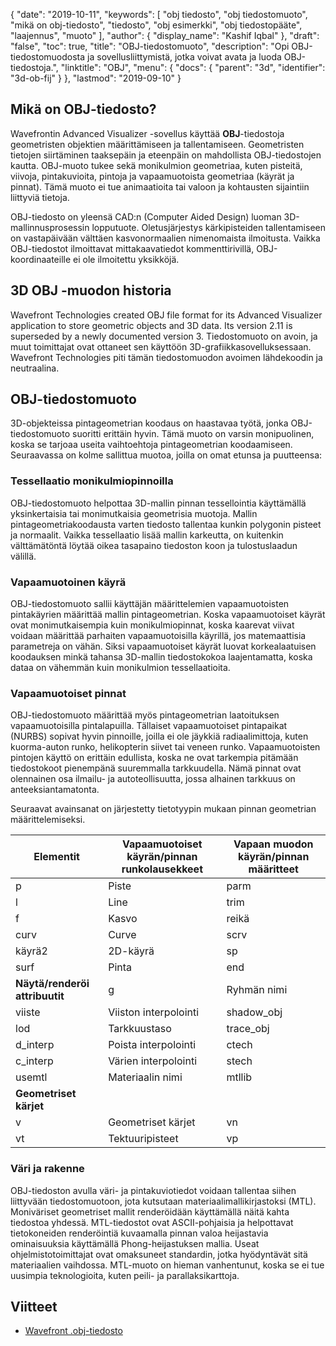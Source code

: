 {
  "date": "2019-10-11",
  "keywords": [
"obj tiedosto",
"obj tiedostomuoto",
"mikä on obj-tiedosto",
"tiedosto",
"obj esimerkki",
"obj tiedostopääte",
"laajennus",
"muoto"
],
  "author": {
    "display_name": "Kashif Iqbal"
},
  "draft": "false",
  "toc": true,
  "title": "OBJ-tiedostomuoto",
  "description": "Opi OBJ-tiedostomuodosta ja sovellusliittymistä, jotka voivat avata ja luoda OBJ-tiedostoja.",
  "linktitle": "OBJ",
  "menu": {
    "docs": {
      "parent": "3d",
      "identifier": "3d-ob-fij"
}
},
  "lastmod": "2019-09-10"
}

## Mikä on OBJ-tiedosto?

Wavefrontin Advanced Visualizer -sovellus käyttää **OBJ**-tiedostoja geometristen objektien määrittämiseen ja tallentamiseen. Geometristen tietojen siirtäminen taaksepäin ja eteenpäin on mahdollista OBJ-tiedostojen kautta. OBJ-muoto tukee sekä monikulmion geometriaa, kuten pisteitä, viivoja, pintakuvioita, pintoja ja vapaamuotoista geometriaa (käyrät ja pinnat). Tämä muoto ei tue animaatioita tai valoon ja kohtausten sijaintiin liittyviä tietoja.

OBJ-tiedosto on yleensä CAD:n (Computer Aided Design) luoman 3D-mallinnusprosessin lopputuote. Oletusjärjestys kärkipisteiden tallentamiseen on vastapäivään välttäen kasvonormaalien nimenomaista ilmoitusta. Vaikka OBJ-tiedostot ilmoittavat mittakaavatiedot kommenttirivillä, OBJ-koordinaateille ei ole ilmoitettu yksikköjä.

## 3D OBJ -muodon historia

Wavefront Technologies created OBJ file format for its Advanced Visualizer application to store geometric objects and 3D data. Its version 2.11 is superseded by a newly documented version 3. Tiedostomuoto on avoin, ja muut toimittajat ovat ottaneet sen käyttöön 3D-grafiikkasovelluksessaan. Wavefront Technologies piti tämän tiedostomuodon avoimen lähdekoodin ja neutraalina.

## OBJ-tiedostomuoto

3D-objekteissa pintageometrian koodaus on haastavaa työtä, jonka OBJ-tiedostomuoto suoritti erittäin hyvin. Tämä muoto on varsin monipuolinen, koska se tarjoaa useita vaihtoehtoja pintageometrian koodaamiseen. Seuraavassa on kolme sallittua muotoa, joilla on omat etunsa ja puutteensa:

### Tessellaatio monikulmiopinnoilla

OBJ-tiedostomuoto helpottaa 3D-mallin pinnan tessellointia käyttämällä yksinkertaisia tai monimutkaisia geometrisia muotoja. Mallin pintageometriakoodausta varten tiedosto tallentaa kunkin polygonin pisteet ja normaalit. Vaikka tessellaatio lisää mallin karkeutta, on kuitenkin välttämätöntä löytää oikea tasapaino tiedoston koon ja tulostuslaadun välillä.

### Vapaamuotoinen käyrä

OBJ-tiedostomuoto sallii käyttäjän määrittelemien vapaamuotoisten pintakäyrien määrittää mallin pintageometrian. Koska vapaamuotoiset käyrät ovat monimutkaisempia kuin monikulmiopinnat, koska kaarevat viivat voidaan määrittää parhaiten vapaamuotoisilla käyrillä, jos matemaattisia parametreja on vähän. Siksi vapaamuotoiset käyrät luovat korkealaatuisen koodauksen minkä tahansa 3D-mallin tiedostokokoa laajentamatta, koska dataa on vähemmän kuin monikulmion tessellaatioita.

### Vapaamuotoiset pinnat

OBJ-tiedostomuoto määrittää myös pintageometrian laatoituksen vapaamuotoisilla pintalapuilla. Tällaiset vapaamuotoiset pintapaikat (NURBS) sopivat hyvin pinnoille, joilla ei ole jäykkiä radiaalimittoja, kuten kuorma-auton runko, helikopterin siivet tai veneen runko. Vapaamuotoisten pintojen käyttö on erittäin edullista, koska ne ovat tarkempia pitämään tiedostokoot pienempänä suuremmalla tarkkuudella. Nämä pinnat ovat olennainen osa ilmailu- ja autoteollisuutta, jossa alhainen tarkkuus on anteeksiantamatonta.

Seuraavat avainsanat on järjestetty tietotyypin mukaan pinnan geometrian määrittelemiseksi.


|Elementit|Vapaamuotoiset käyrän/pinnan runkolausekkeet|Vapaan muodon käyrän/pinnan määritteet
---|---|---|
|p|Piste|parm|Parametriarvot|deg|aste
|l|Line|trim|Ulkoinen trimmaussilmukka|bmat|Perusmatriisi
|f|Kasvo|reikä|Sisäinen leikkaussilmukka|askel|Askelkoko
|curv|Curve|scrv|Erikoiskäyrä|cstype|Kaari tai pintatyyppi
|käyrä2|2D-käyrä|sp|Erikoispiste|**Liitännät ja pintojen ryhmittely**
|surf|Pinta|end|Lopeta lauseke|con|connect
|**Näytä/renderöi attribuutit**|g|Ryhmän nimi
|viiste|Viiston interpolointi|shadow_obj|Varjojen luominen|s|Tasoitusryhmä
|lod|Tarkkuustaso|trace_obj|Ray tracing|mg|Yhdistävä ryhmä
|d_interp|Poista interpolointi|ctech|Käyrän approksimaatiotekniikka|o|Objektin nimi
|c_interp|Värien interpolointi|stech|Pintojen approksimaatiotekniikka|
|usemtl|Materiaalin nimi|mtllib|Materiaalikirjasto|
|**Geometriset kärjet**|
|v|Geometriset kärjet|vn|Vertex-normaalit|
|vt|Tektuuripisteet|vp|Parametriavaruuspisteet|

### Väri ja rakenne

OBJ-tiedoston avulla väri- ja pintakuviotiedot voidaan tallentaa siihen liittyvään tiedostomuotoon, jota kutsutaan materiaalimallikirjastoksi (MTL). Moniväriset geometriset mallit renderöidään käyttämällä näitä kahta tiedostoa yhdessä. MTL-tiedostot ovat ASCII-pohjaisia ja helpottavat tietokoneiden renderöintiä kuvaamalla pinnan valoa heijastavia ominaisuuksia käyttämällä Phong-heijastuksen mallia. Useat ohjelmistotoimittajat ovat omaksuneet standardin, jotka hyödyntävät sitä materiaalien vaihdossa. MTL-muoto on hieman vanhentunut, koska se ei tue uusimpia teknologioita, kuten peili- ja parallaksikarttoja.

## Viitteet

* [Wavefront .obj-tiedosto](https://en.wikipedia.org/wiki/Wavefront_.obj_file)


